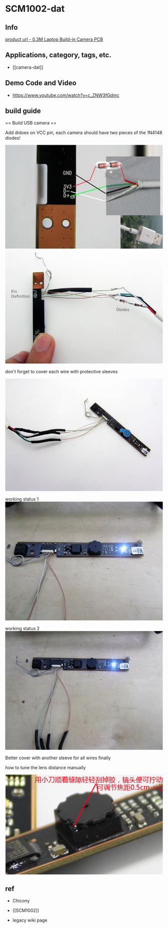 
# SCM1002-dat 

## Info 
 
[product url - 0.3M Laptop Build-in Camera PCB](https://www.electrodragon.com/product/0-3m-laptop-build-camera-board/)
 
## Applications, category, tags, etc. 

- [[camera-dat]]

## Demo Code and Video

- https://www.youtube.com/watch?v=c_ZNW3fGdmc

## build guide 


== Build USB camera ==

Add didoes on VCC pin, each camera should have two pieces of the 1N4148 diodes!

![](2025-03-28-13-36-39.png)
![](2025-03-28-13-36-00.png)


don't forget to cover each wire with protective sleeves

![](2025-03-28-13-36-10.png)

working status 1 
![](2025-03-28-13-36-19.png)

working status 2 
![](2025-03-28-13-36-31.png)

Better cover with another sleeve for all wires finally

how to tune the lens distance manually 

![](2025-03-28-13-37-14.png)




## ref 

- Chicony 
 
- [[SCM1002]] 
 
- legacy wiki page 
 

